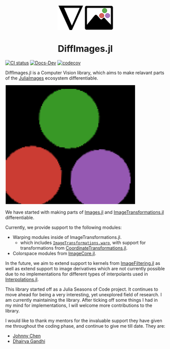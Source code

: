 <p align="center">
<img width="175px" src="./docs/src/assets/small_logo.png"/>
<h1 align="center">DiffImages.jl</h1>
</p>

[![CI status](https://github.com/SomTambe/DiffImages.jl/actions/workflows/ci.yml/badge.svg)](https://github.com/SomTambe/DiffImages.jl/actions/workflows/ci.yml)
[![Docs-Dev](https://img.shields.io/badge/docs-dev-blue.svg)](https://somtambe.github.io/DiffImages.jl/dev/)
[![codecov](https://codecov.io/gh/SomTambe/DiffImages.jl/branch/main/graph/badge.svg?token=T9WFI8C9Q9)](https://codecov.io/gh/SomTambe/DiffImages.jl)

DiffImages.jl is a Computer Vision library, which aims to make relavant parts of the [JuliaImages](https://github.com/JuliaImages) ecosystem differentiable. 

![π/6](docs/src/tutorials/rotate/pi_6.gif)

We have started with making parts of [Images.jl](https://github.com/JuliaImages/Images.jl) and [ImageTransformations.jl](https://github.com/JuliaImages/ImageTransformations.jl) differentiable.

Currently, we provide support to the following modules:
- Warping modules inside of ImageTransformations.jl.
    - which includes [`ImageTransformations.warp`](https://juliaimages.org/ImageTransformations.jl/stable/reference/#ImageTransformations.warp), with support for transformations from [CoordinateTransformations.jl](https://github.com/JuliaGeometry/CoordinateTransformations.jl).
- Colorspace modules from [ImageCore.jl](https://github.com/JuliaImages/ImageCore.jl).

In the future, we aim to extend support to kernels from [ImageFiltering.jl](https://github.com/JuliaImages/ImageFiltering.jl) as well as extend support to image derivatives which are not currently possible due to no implementations for different types of interpolants used in [Interpolations.jl](https://github.com/JuliaMath/Interpolations.jl).

This library started off as a Julia Seasons of Code project. It continues to move ahead for being a very interesting, yet unexplored field of research. I am currently maintaining the library. After ticking off some things I had in my mind for implementations, I will welcome more contributions to the library.

I would like to thank my mentors for the invaluable support they have given me throughout the coding phase, and continue to give me till date. They are:
- [Johnny Chen](https://github.com/johnnychen94)
- [Dhairya Gandhi](https://github.com/DhairyaLGandhi)
